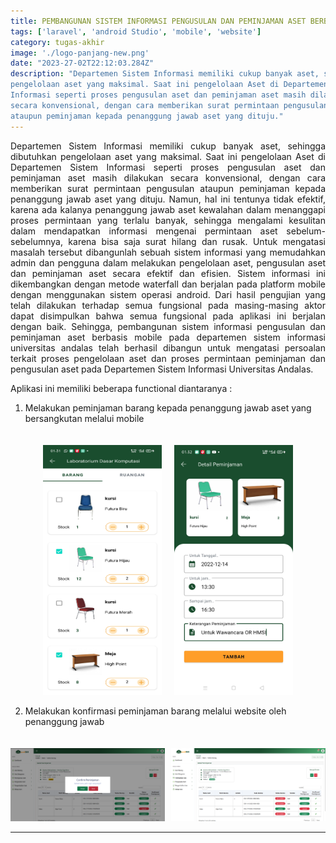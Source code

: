 ```yaml
---
title: PEMBANGUNAN SISTEM INFORMASI PENGUSULAN DAN PEMINJAMAN ASET BERBASIS MOBILE PADA DEPARTEMEN SISTEM INFORMASI UNIVERSITAS ANDALAS
tags: ['laravel', 'android Studio', 'mobile', 'website']
category: tugas-akhir
image: './logo-panjang-new.png'
date: "2023-27-02T22:12:03.284Z"
description: "Departemen Sistem Informasi memiliki cukup banyak aset, sehingga dibutuhkan
pengelolaan aset yang maksimal. Saat ini pengelolaan Aset di Departemen Sistem
Informasi seperti proses pengusulan aset dan peminjaman aset masih dilakukan
secara konvensional, dengan cara memberikan surat permintaan pengusulan
ataupun peminjaman kepada penanggung jawab aset yang dituju."
---
```


<p style="text-align:justify">
Departemen Sistem Informasi memiliki cukup banyak aset, sehingga dibutuhkan
pengelolaan aset yang maksimal. Saat ini pengelolaan Aset di Departemen Sistem
Informasi seperti proses pengusulan aset dan peminjaman aset masih dilakukan
secara konvensional, dengan cara memberikan surat permintaan pengusulan
ataupun peminjaman kepada penanggung jawab aset yang dituju. Namun, hal ini
tentunya tidak efektif, karena ada kalanya penanggung jawab aset kewalahan
dalam menanggapi proses permintaan yang terlalu banyak, sehingga mengalami
kesulitan dalam mendapatkan informasi mengenai permintaan aset sebelum-
sebelumnya, karena bisa saja surat hilang dan rusak. Untuk mengatasi masalah
tersebut dibangunlah sebuah sistem informasi yang memudahkan admin dan
pengguna dalam melakukan pengelolaan aset, pengusulan aset dan peminjaman
aset secara efektif dan efisien. Sistem informasi ini dikembangkan dengan metode
waterfall dan berjalan pada platform mobile dengan menggunakan sistem operasi
android. Dari hasil pengujian yang telah dilakukan terhadap semua fungsional
pada masing-masing aktor dapat disimpulkan bahwa semua fungsional pada
aplikasi ini berjalan dengan baik. Sehingga, pembangunan sistem informasi
pengusulan dan peminjaman aset berbasis mobile pada departemen sistem
informasi universitas andalas telah berhasil dibangun untuk mengatasi persoalan
terkait proses pengelolaan aset dan proses permintaan peminjaman dan
pengusulan aset pada Departemen Sistem Informasi Universitas Andalas.
</p>


Aplikasi ini memiliki beberapa functional diantaranya : 
1. Melakukan peminjaman barang kepada penanggung jawab aset yang bersangkutan melalui mobile
<div style="max-width: 400px; display:flex; flex-warp: warp; gap:20px; margin: 0 auto; padding-top: 20px">
<div style="flex:1">
<img src="peminjaman.jpg" style="width:200px;height:400px;">
</div>
<div style="flex:1">
<img src="peminjaman2.jpg" style="width:200px;height:400px;">
</div>
</div>

2. Melakukan konfirmasi peminjaman barang melalui website oleh penanggung jawab
<div style="max-width: 1000px;  display:flex; flex-warp: warp; gap:10px; margin: 0 auto; padding-top: 20px">
<div style="flex:1">
<img src="setujui.png">
</div>
<div style="flex:1">
<img src="berhasil.png" >
</div>
</div>

---